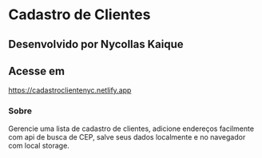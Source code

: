 # Cadastro de Clientes

## Desenvolvido por Nycollas Kaique

## Acesse em

https://cadastroclientenyc.netlify.app

### Sobre

Gerencie uma lista de cadastro de clientes, adicione endereços facilmente com api de busca de CEP, salve seus dados localmente e no navegador com local storage.

